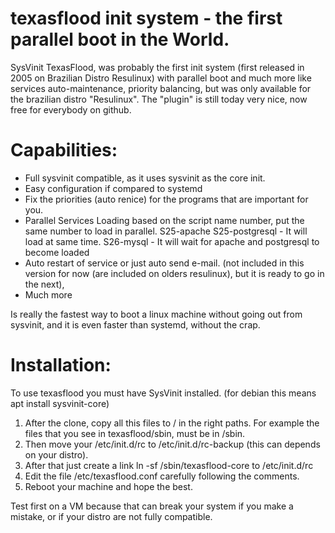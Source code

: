 # texasflood init system - the first parallel boot in the World. 

SysVinit TexasFlood, was probably the first init system (first released in 2005 on Brazilian Distro Resulinux) with parallel boot and much more like services auto-maintenance, priority balancing, but was only available for the brazilian distro "Resulinux". The "plugin" is still today very nice, now free for everybody on github. 

Capabilities:
=============

* Full sysvinit compatible, as it uses sysvinit as the core init. 
* Easy configuration if compared to systemd
* Fix the priorities (auto renice) for the programs that are important for you.
* Parallel Services Loading based on the script name number, put the same number to load in parallel.
   S25-apache S25-postgresql - It will load at same time. 
   S26-mysql - It will wait for apache and postgresql to become loaded 
* Auto restart of service  or just auto send e-mail.  (not included in this version for now (are included on olders resulinux), but it is ready to go in the next),  
* Much more

Is really the fastest way to boot a linux machine without going out from sysvinit, and it is even faster than systemd, without the crap. 

Installation:
=============

To use texasflood you must have SysVinit installed.  (for debian this means apt install sysvinit-core) 

1. After the clone, copy all this files to / in the right paths. For example the files that you see in texasflood/sbin, must be in /sbin.
2. Then move your /etc/init.d/rc to /etc/init.d/rc-backup (this can depends on your distro). 
3. After that just create a link ln -sf /sbin/texasflood-core to /etc/init.d/rc
4. Edit the file /etc/texasflood.conf carefully following the comments. 
5. Reboot your machine and hope the best. 

Test first on a VM because that can break your system if you make a mistake, or if your distro are not fully compatible.

